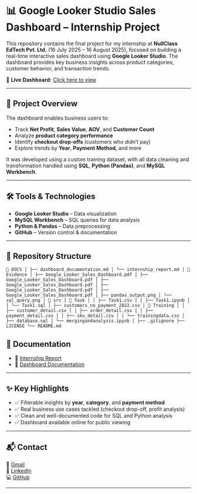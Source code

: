 # 📊 Google Looker Studio Sales Dashboard – Internship Project

This repository contains the final project for my internship at **NullClass EdTech Pvt. Ltd.** (16 July 2025 – 16 August 2025), focused on building a real-time interactive sales dashboard using **Google Looker Studio**. The dashboard provides key business insights across product categories, customer behavior, and transaction trends.

🔗 **Live Dashboard:** [Click here to view](https://lookerstudio.google.com/s/hNlcRJtDlZU)

---

## 🚀 Project Overview

The dashboard enables business users to:
- Track **Net Profit**, **Sales Value**, **AOV**, and **Customer Count**
- Analyze **product category performance**
- Identify **checkout drop-offs** (customers who didn’t pay)
- Explore trends by **Year**, **Payment Method**, and more

It was developed using a custom training dataset, with all data cleaning and transformation handled using **SQL**, **Python (Pandas)**, and **MySQL Workbench**.

---

## 🛠 Tools & Technologies

- **Google Looker Studio** – Data visualization
- **MySQL Workbench** – SQL queries for data analysis
- **Python & Pandas** – Data preprocessing
- **GitHub** – Version control & documentation

---

## 📂 Repository Structure

<pre><code>📁 DOCS │ ├── dashboard_documentation.md │ └── internship_report.md │ 📁 Evidence │ ├── Google_Looker_Sales_Dashboard.pdf │ ├── Google_Looker_Sales_Dashboard.pdf │ ├── Google_Looker_Sales_Dashboard.pdf │ ├── Google_Looker_Sales_Dashboard.pdf │ ├── Google_Looker_Sales_Dashboard.pdf │ ├── pandas_output.png │ └── sql_query.png │ 📁 src │ 📁 Task │ │ ├── Task1.csv │ │ ├── Task1.ipynb │ │ └── Task1.sql │ ├── customers_no_payment_2022.csv │ 📁 Training │ │ ├── customer_detail.csv │ │ ├── order_detail.csv │ │ ├── payment_detail.csv │ │ ├── sku_detail.csv │ │ └── trainingdata.csv │ ├── database.sql │ └── mergingandanalysis.ipynb │ ├── .gitignore ├── LICENSE └── README.md </code></pre>

## 📄 Documentation

- 📘 [Internship Report](docs/internship_report.md)
- 📗 [Dashboard Documentation](docs/dashboard_documentation.md)

---

## ✨ Key Highlights

- ✅ Filterable insights by **year**, **category**, and **payment method**
- ✅ Real business use cases tackled (checkout drop-off, profit analysis)
- ✅ Clean and well-documented code for SQL and Python analysis
- ✅ Dashboard available online for public viewing

---

## 📬 Contact
📧 [Gmail](mailto:xrahman088@gmail.com)  
💼 [LinkedIn](https://www.linkedin.com/in/%20rayan-rahman-xt67)  
💻 [GitHub](https://github.com/xt67)



---

